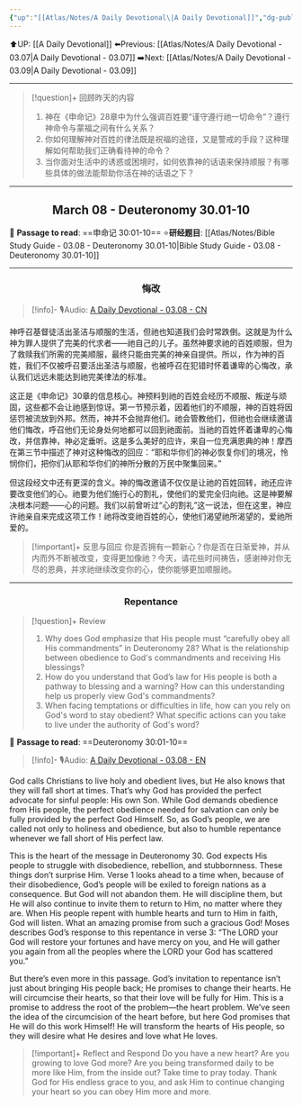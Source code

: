 ```yaml
---
{"up":"[[Atlas/Notes/A Daily Devotional\|A Daily Devotional]]","dg-publish":true,"permalink":"/atlas/notes/a-daily-devotional-03-08/","dgPassFrontmatter":true}
---
```


 ⬆️UP: [[A Daily Devotional]]
⬅️Previous: [[Atlas/Notes/A Daily Devotional - 03.07\|A Daily Devotional - 03.07]]
➡️Next: [[Atlas/Notes/A Daily Devotional - 03.09\|A Daily Devotional - 03.09]]

---

> [!question]+ 回顾昨天的内容
> 1. ⁠神在《申命记》28章中为什么强调百姓要“谨守遵行祂一切命令”？遵行神命令与蒙福之间有什么关系？
> 2. 你如何理解神对百姓的律法既是祝福的途径，又是警戒的手段？这种理解如何帮助我们正确看待神的命令？
> 3. ⁠当你面对生活中的诱惑或困境时，如何依靠神的话语来保持顺服？有哪些具体的做法能帮助你活在神的话语之下？

---
## <center>March 08 - Deuteronomy 30.01-10</center>

📖 **Passage to read**: ==申命记 30:01-10==
⭐**研经题目**: [[Atlas/Notes/Bible Study Guide - 03.08 - Deuteronomy 30.01-10\|Bible Study Guide - 03.08 - Deuteronomy 30.01-10]]

---
### <center>悔改</center>

> [!info]- 🎙️Audio: [A Daily Devotional - 03.08 - CN]()

神呼召基督徒活出圣洁与顺服的生活，但祂也知道我们会时常跌倒。这就是为什么神为罪人提供了完美的代求者——祂自己的儿子。虽然神要求祂的百姓顺服，但为了救赎我们所需的完美顺服，最终只能由完美的神亲自提供。所以，作为神的百姓，我们不仅被呼召要活出圣洁与顺服，也被呼召在犯错时怀着谦卑的心悔改，承认我们远远未能达到祂完美律法的标准。

这正是《申命记》30章的信息核心。神预料到祂的百姓会经历不顺服、叛逆与顽固，这些都不会让祂感到惊讶。第一节预示着，因着他们的不顺服，神的百姓将因惩罚被流放到外邦。然而，神并不会抛弃他们。祂会管教他们，但祂也会继续邀请他们悔改，呼召他们无论身处何地都可以回到祂面前。当祂的百姓怀着谦卑的心悔改，并信靠神，神必定垂听。这是多么美好的应许，来自一位充满恩典的神！摩西在第三节中描述了神对这种悔改的回应：“耶和华你们的神必恢复你们的境况，怜悯你们，把你们从耶和华你们的神所分散的万民中聚集回来。”

但这段经文中还有更深的含义。神的悔改邀请不仅仅是让祂的百姓回转，祂还应许要改变他们的心。祂要为他们施行心的割礼，使他们的爱完全归向祂。这是神要解决根本问题——心的问题。我们以前曾听过“心的割礼”这一说法，但在这里，神应许祂亲自来完成这项工作！祂将改变祂百姓的心，使他们渴望祂所渴望的，爱祂所爱的。

> [!important]+ 反思与回应
你是否拥有一颗新心？你是否在日渐爱神，并从内而外不断被改变，变得更加像祂？今天，请花些时间祷告，感谢神对你无尽的恩典，并求祂继续改变你的心，使你能够更加顺服祂。


---
### <center>Repentance</center>

> [!question]+ Review
> 1. ⁠Why does God emphasize that His people must “carefully obey all His commandments” in Deuteronomy 28? What is the relationship between obedience to God's commandments and receiving His blessings?
> 2. ⁠How do you understand that God’s law for His people is both a pathway to blessing and a warning? How can this understanding help us properly view God's commandments?
> 3. ⁠When facing temptations or difficulties in life, how can you rely on God's word to stay obedient? What specific actions can you take to live under the authority of God's word?

📖 **Passage to read**: ==Deuteronomy 30:01-10==

> [!info]- 🎙️Audio: [A Daily Devotional - 03.08 - EN]()  

God calls Christians to live holy and obedient lives, but He also knows that they will fall short at times. That’s why God has provided the perfect advocate for sinful people: His own Son. While God demands obedience from His people, the perfect obedience needed for salvation can only be fully provided by the perfect God Himself. So, as God’s people, we are called not only to holiness and obedience, but also to humble repentance whenever we fall short of His perfect law.

This is the heart of the message in Deuteronomy 30. God expects His people to struggle with disobedience, rebellion, and stubbornness. These things don’t surprise Him. Verse 1 looks ahead to a time when, because of their disobedience, God’s people will be exiled to foreign nations as a consequence. But God will not abandon them. He will discipline them, but He will also continue to invite them to return to Him, no matter where they are. When His people repent with humble hearts and turn to Him in faith, God will listen. What an amazing promise from such a gracious God! Moses describes God’s response to this repentance in verse 3: “The LORD your God will restore your fortunes and have mercy on you, and He will gather you again from all the peoples where the LORD your God has scattered you.”

 But there’s even more in this passage. God’s invitation to repentance isn’t just about bringing His people back; He promises to change their hearts. He will circumcise their hearts, so that their love will be fully for Him. This is a promise to address the root of the problem—the heart problem. We’ve seen the idea of the circumcision of the heart before, but here God promises that He will do this work Himself! He will transform the hearts of His people, so they will desire what He desires and love what He loves.

> [!important]+ Reflect and Respond
Do you have a new heart? Are you growing to love God more? Are you being transformed daily to be more like Him, from the inside out? Take time to pray today. Thank God for His endless grace to you, and ask Him to continue changing your heart so you can obey Him more and more.



























